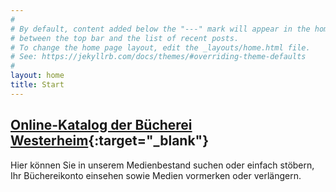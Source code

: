 ```yaml
---
#
# By default, content added below the "---" mark will appear in the home page
# between the top bar and the list of recent posts.
# To change the home page layout, edit the _layouts/home.html file.
# See: https://jekyllrb.com/docs/themes/#overriding-theme-defaults
#
layout: home
title: Start
---
```

## [Online-Katalog der Bücherei Westerheim](https://www.biblino.de/westerheim){:target="_blank"}

Hier können Sie in unserem Medienbestand suchen oder einfach stöbern, Ihr
Büchereikonto einsehen sowie Medien vormerken oder verlängern.
